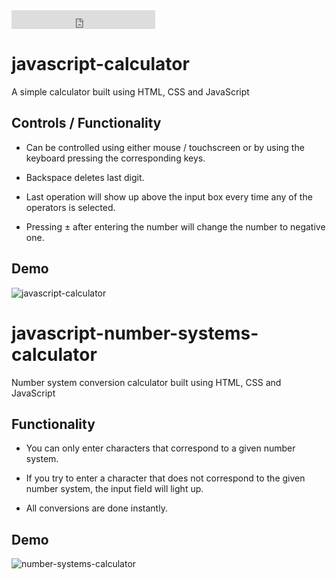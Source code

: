 <iframe src="https://ghbtns.com/github-btn.html?user=eko2okna&type=follow&count=true&size=large" frameborder="0" scrolling="0" width="230" height="30" title="GitHub"></iframe>

# javascript-calculator
A simple calculator built using HTML, CSS and JavaScript

## Controls / Functionality

- Can be controlled using either mouse / touchscreen or by using the keyboard pressing the corresponding keys.

- Backspace deletes last digit.

- Last operation will show up above the input box every time any of the operators is selected.

- Pressing ± after entering the number will change the number to negative one.

## Demo

![javascript-calculator](https://github.com/user-attachments/assets/9cef7fee-7070-4c69-bb41-38758700b744)


# javascript-number-systems-calculator
Number system conversion calculator built using HTML, CSS and JavaScript

## Functionality

- You can only enter characters that correspond to a given number system.

- If you try to enter a character that does not correspond to the given number system, the input field will light up.

- All conversions are done instantly.
  
## Demo

![number-systems-calculator](https://github.com/user-attachments/assets/2730cc7b-cae7-406d-9cf0-4cde45fa283a)
